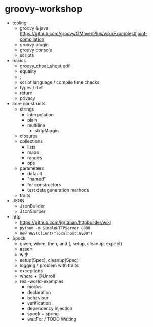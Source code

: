 # groovy-workshop

* tooling 
    * groovy & java: https://github.com/groovy/GMavenPlus/wiki/Examples#joint-compilation
    * groovy plugin
    * groovy console
    * scripts
* basics
    * [groovy_cheat_sheet.pdf](groovy_cheat_sheet.pdf)
    * equality
    * ;
    * script language / compile time checks
    * types / def
    * return
    * privacy
* core constructs
    * strings
        * interpolation
        * plain
        * multiline
            * stripMargin
    * closures
    * collections
        * lists
        * maps
        * ranges
        * ops
    * parameters
        * default
        * "named"
        * for constructors
        * test data generation methods
    * traits
* JSON
    * JsonBuilder
    * JsonSlurper
* http
    * https://github.com/jgritman/httpbuilder/wiki
    * ```python -m SimpleHTTPServer 8000```
    * ```new RESTClient("localhost:8000")```
* Spock
    * given, when, then, and (, setup, cleanup, expect)
    * assert
    * with
    * setup(Spec), cleanup(Spec)
    * logging / problem with traits
    * exceptions
    * where + @Unroll
    * real-world-examples
        * mocks
        * declaration
        * behaviour
        * verification
        * dependency injection
        * spock + spring
        * waitFor / TODO Waiting
